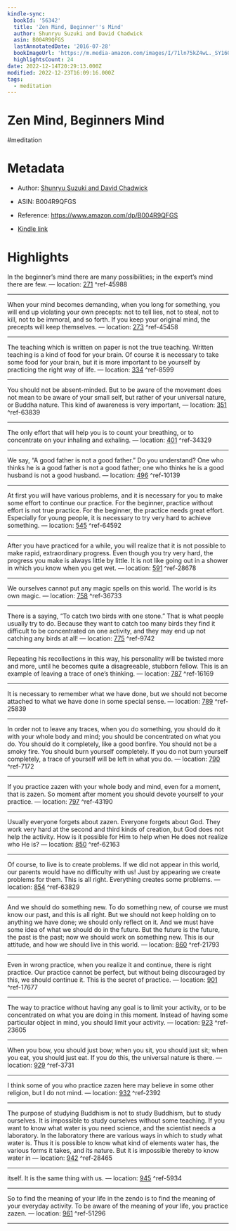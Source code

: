 ```yaml
---
kindle-sync:
  bookId: '56342'
  title: 'Zen Mind, Beginner''s Mind'
  author: Shunryu Suzuki and David Chadwick
  asin: B004R9QFGS
  lastAnnotatedDate: '2016-07-28'
  bookImageUrl: 'https://m.media-amazon.com/images/I/71ln75kZ4wL._SY160.jpg'
  highlightsCount: 24
date: 2022-12-14T20:29:13.000Z
modified: 2022-12-23T16:09:16.000Z
tags:
  - meditation
---
```

# Zen Mind, Beginners Mind

#meditation 

# Metadata

* Author: [Shunryu Suzuki and David Chadwick](https://www.amazon.comundefined)

* ASIN: B004R9QFGS

* Reference: <https://www.amazon.com/dp/B004R9QFGS>

* [Kindle link](kindle://book?action=open&asin=B004R9QFGS)

# Highlights

In the beginner’s mind there are many possibilities; in the expert’s mind there are few. — location: [271](kindle://book?action=open&asin=B004R9QFGS&location=271) ^ref-45988

---

When your mind becomes demanding, when you long for something, you will end up violating your own precepts: not to tell lies, not to steal, not to kill, not to be immoral, and so forth. If you keep your original mind, the precepts will keep themselves. — location: [273](kindle://book?action=open&asin=B004R9QFGS&location=273) ^ref-45458

---

The teaching which is written on paper is not the true teaching. Written teaching is a kind of food for your brain. Of course it is necessary to take some food for your brain, but it is more important to be yourself by practicing the right way of life. — location: [334](kindle://book?action=open&asin=B004R9QFGS&location=334) ^ref-8599

---

You should not be absent-minded. But to be aware of the movement does not mean to be aware of your small self, but rather of your universal nature, or Buddha nature. This kind of awareness is very important, — location: [351](kindle://book?action=open&asin=B004R9QFGS&location=351) ^ref-63839

---

The only effort that will help you is to count your breathing, or to concentrate on your inhaling and exhaling. — location: [401](kindle://book?action=open&asin=B004R9QFGS&location=401) ^ref-34329

---

We say, “A good father is not a good father.” Do you understand? One who thinks he is a good father is not a good father; one who thinks he is a good husband is not a good husband. — location: [496](kindle://book?action=open&asin=B004R9QFGS&location=496) ^ref-10139

---

At first you will have various problems, and it is necessary for you to make some effort to continue our practice. For the beginner, practice without effort is not true practice. For the beginner, the practice needs great effort. Especially for young people, it is necessary to try very hard to achieve something. — location: [545](kindle://book?action=open&asin=B004R9QFGS&location=545) ^ref-64592

---

After you have practiced for a while, you will realize that it is not possible to make rapid, extraordinary progress. Even though you try very hard, the progress you make is always little by little. It is not like going out in a shower in which you know when you get wet. — location: [591](kindle://book?action=open&asin=B004R9QFGS&location=591) ^ref-28678

---

We ourselves cannot put any magic spells on this world. The world is its own magic. — location: [758](kindle://book?action=open&asin=B004R9QFGS&location=758) ^ref-36733

---

There is a saying, “To catch two birds with one stone.” That is what people usually try to do. Because they want to catch too many birds they find it difficult to be concentrated on one activity, and they may end up not catching any birds at all! — location: [775](kindle://book?action=open&asin=B004R9QFGS&location=775) ^ref-9742

---

Repeating his recollections in this way, his personality will be twisted more and more, until he becomes quite a disagreeable, stubborn fellow. This is an example of leaving a trace of one’s thinking. — location: [787](kindle://book?action=open&asin=B004R9QFGS&location=787) ^ref-16169

---

It is necessary to remember what we have done, but we should not become attached to what we have done in some special sense. — location: [789](kindle://book?action=open&asin=B004R9QFGS&location=789) ^ref-25839

---

In order not to leave any traces, when you do something, you should do it with your whole body and mind; you should be concentrated on what you do. You should do it completely, like a good bonfire. You should not be a smoky fire. You should burn yourself completely. If you do not burn yourself completely, a trace of yourself will be left in what you do. — location: [790](kindle://book?action=open&asin=B004R9QFGS&location=790) ^ref-7172

---

If you practice zazen with your whole body and mind, even for a moment, that is zazen. So moment after moment you should devote yourself to your practice. — location: [797](kindle://book?action=open&asin=B004R9QFGS&location=797) ^ref-43190

---

Usually everyone forgets about zazen. Everyone forgets about God. They work very hard at the second and third kinds of creation, but God does not help the activity. How is it possible for Him to help when He does not realize who He is? — location: [850](kindle://book?action=open&asin=B004R9QFGS&location=850) ^ref-62163

---

Of course, to live is to create problems. If we did not appear in this world, our parents would have no difficulty with us! Just by appearing we create problems for them. This is all right. Everything creates some problems. — location: [854](kindle://book?action=open&asin=B004R9QFGS&location=854) ^ref-63829

---

And we should do something new. To do something new, of course we must know our past, and this is all right. But we should not keep holding on to anything we have done; we should only reflect on it. And we must have some idea of what we should do in the future. But the future is the future, the past is the past; now we should work on something new. This is our attitude, and how we should live in this world. — location: [860](kindle://book?action=open&asin=B004R9QFGS&location=860) ^ref-21793

---

Even in wrong practice, when you realize it and continue, there is right practice. Our practice cannot be perfect, but without being discouraged by this, we should continue it. This is the secret of practice. — location: [901](kindle://book?action=open&asin=B004R9QFGS&location=901) ^ref-17677

---

The way to practice without having any goal is to limit your activity, or to be concentrated on what you are doing in this moment. Instead of having some particular object in mind, you should limit your activity. — location: [923](kindle://book?action=open&asin=B004R9QFGS&location=923) ^ref-23605

---

When you bow, you should just bow; when you sit, you should just sit; when you eat, you should just eat. If you do this, the universal nature is there. — location: [929](kindle://book?action=open&asin=B004R9QFGS&location=929) ^ref-3731

---

I think some of you who practice zazen here may believe in some other religion, but I do not mind. — location: [932](kindle://book?action=open&asin=B004R9QFGS&location=932) ^ref-2392

---

The purpose of studying Buddhism is not to study Buddhism, but to study ourselves. It is impossible to study ourselves without some teaching. If you want to know what water is you need science, and the scientist needs a laboratory. In the laboratory there are various ways in which to study what water is. Thus it is possible to know what kind of elements water has, the various forms it takes, and its nature. But it is impossible thereby to know water in — location: [942](kindle://book?action=open&asin=B004R9QFGS&location=942) ^ref-28465

---

itself. It is the same thing with us. — location: [945](kindle://book?action=open&asin=B004R9QFGS&location=945) ^ref-5934

---

So to find the meaning of your life in the zendo is to find the meaning of your everyday activity. To be aware of the meaning of your life, you practice zazen. — location: [961](kindle://book?action=open&asin=B004R9QFGS&location=961) ^ref-51296

---
